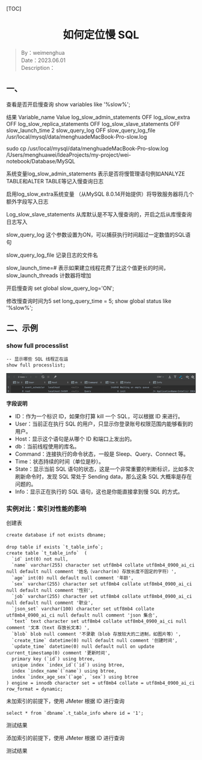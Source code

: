 [TOC]

<h1 align="center">如何定位慢 SQL</h1>

> By：weimenghua  
> Date：2023.06.01  
> Description：


## 一、
查看是否开启慢查询
show variables like '%slow%';

结果
Variable_name               Value
log_slow_admin_statements	OFF
log_slow_extra	            OFF
log_slow_replica_statements	OFF
log_slow_slave_statements	OFF
slow_launch_time	        2
slow_query_log	            OFF
slow_query_log_file	        /usr/local/mysql/data/menghuadeMacBook-Pro-slow.log

sudo cp /usr/local/mysql/data/menghuadeMacBook-Pro-slow.log /Users/menghuawei/IdeaProjects/my-project/wei-notebook/Database/MySQL

系统变量log_slow_admin_statements
表示是否将慢管理语句例如ANALYZE TABLE和ALTER TABLE等记入慢查询日志

启用log_slow_extra系统变量
（从MySQL 8.0.14开始提供）将导致服务器将几个额外字段写入日志

Log_slow_slave_statements
从库默认是不写入慢查询的，开启之后从库慢查询日志写入

slow_query_log
这个参数设置为ON，可以捕获执行时间超过一定数值的SQL语句

slow_query_log_file
记录日志的文件名

slow_launch_time=#
表示如果建立线程花费了比这个值更长的时间，slow_launch_threads 计数器将增加

开启慢查询
set global slow_query_log='ON';

修改慢查询时间为5
set long_query_time = 5;
show global status like '%slow%';



## 二、示例

### show full processlist

```
-- 显示哪些 SQL 线程正在运
show full processlist;
```

![](./img/show%20full%20processlist.png)

**字段说明**

- ID：作为一个标识 ID，如果你打算 kill 一个 SQL，可以根据 ID 来进行。
- User：当前正在执行 SQL 的用户，只显示你登录账号权限范围内能够看到的用户。
- Host：显示这个语句是从哪个 ID 和端口上发出的。
- db：当前线程使用的库名。
- Command：连接执行的命令状态，一般是 Sleep、Query、Connect 等。
- Time：状态持续的时间（单位是秒）。
- State：显示当前 SQL 语句的状态，这是一个非常重要的判断标识，比如多次刷新命令时，发现 SQL 常处于 Sending data，那么这条 SQL 大概率是存在问题的。
- Info：显示正在执行的 SQL 语句，这也是你能直接拿到慢 SQL 的方式。

###  实例对比：索引对性能的影响

创建表

```mysql
create database if not exists dbname;

drop table if exists `t_table_info`;
create table `t_table_info`  (
  `id` int(0) not null,
  `name` varchar(255) character set utf8mb4 collate utf8mb4_0900_ai_ci null default null comment '姓名（varchar(m) 存放长度不固定的字符）',
  `age` int(0) null default null comment '年龄',
  `sex` varchar(255) character set utf8mb4 collate utf8mb4_0900_ai_ci null default null comment '性别',
  `job` varchar(255) character set utf8mb4 collate utf8mb4_0900_ai_ci null default null comment '职业',
  `json_set` varchar(100) character set utf8mb4 collate utf8mb4_0900_ai_ci null default null comment 'json 集合',
  `text` text character set utf8mb4 collate utf8mb4_0900_ai_ci null comment '文本（text 存放长文本）',
  `blob` blob null comment '不录歌（blob 存放较大的二进制，如图片等）',
  `create_time` datetime(0) null default null comment '创建时间',
  `update_time` datetime(0) null default null on update current_timestamp(0) comment '更新时间',
  primary key (`id`) using btree,
  unique index `index_id`(`id`) using btree,
  index `index_name`(`name`) using btree,
  index `index_age_sex`(`age`, `sex`) using btree
) engine = innodb character set = utf8mb4 collate = utf8mb4_0900_ai_ci row_format = dynamic;
```

未加索引的前提下，使用 JMeter 根据 ID 进行查询

```
select * from `dbname`.t_table_info where id = '1';
```

测试结果



添加索引的前提下，使用 JMeter 根据 ID 进行查询

测试结果